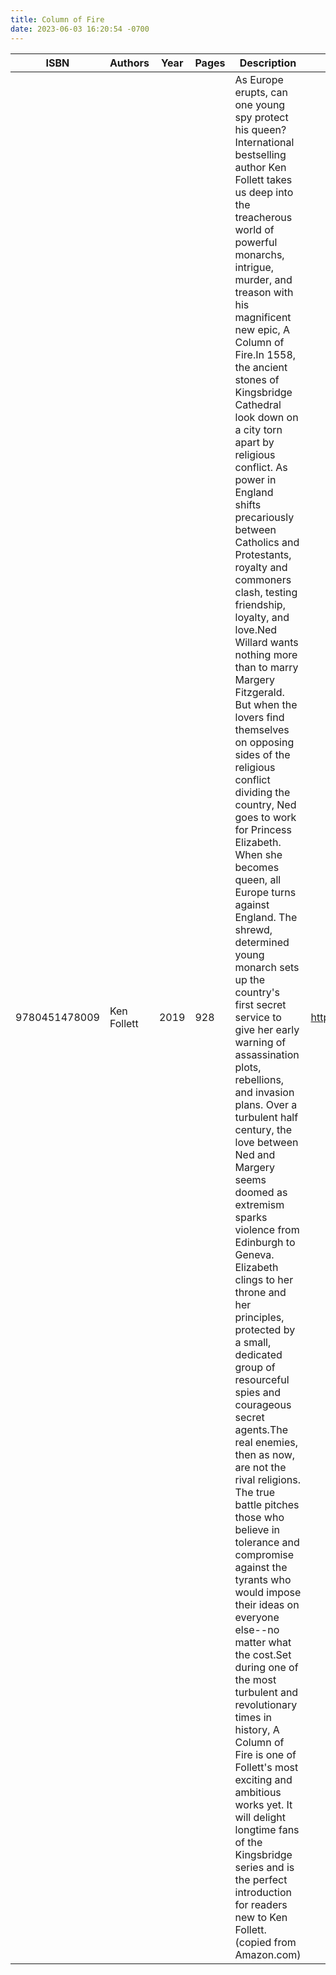 ```yaml
---
title: Column of Fire
date: 2023-06-03 16:20:54 -0700
---
```


| ISBN        | Authors      | Year    | Pages    | Description    | URL   |
| ----------- | ------------ | ------- | -------- | -------------- | ----- |
| 9780451478009  | Ken Follett| 2019| 928| As Europe erupts, can one young spy protect his queen? International bestselling author Ken Follett takes us deep into the treacherous world of powerful monarchs, intrigue, murder, and treason with his magnificent new epic, A Column of Fire.In 1558, the ancient stones of Kingsbridge Cathedral look down on a city torn apart by religious conflict. As power in England shifts precariously between Catholics and Protestants, royalty and commoners clash, testing friendship, loyalty, and love.Ned Willard wants nothing more than to marry Margery Fitzgerald. But when the lovers find themselves on opposing sides of the religious conflict dividing the country, Ned goes to work for Princess Elizabeth. When she becomes queen, all Europe turns against England. The shrewd, determined young monarch sets up the country's first secret service to give her early warning of assassination plots, rebellions, and invasion plans. Over a turbulent half century, the love between Ned and Margery seems doomed as extremism sparks violence from Edinburgh to Geneva. Elizabeth clings to her throne and her principles, protected by a small, dedicated group of resourceful spies and courageous secret agents.The real enemies, then as now, are not the rival religions. The true battle pitches those who believe in tolerance and compromise against the tyrants who would impose their ideas on everyone else--no matter what the cost.Set during one of the most turbulent and revolutionary times in history, A Column of Fire is one of Follett's most exciting and ambitious works yet. It will delight longtime fans of the Kingsbridge series and is the perfect introduction for readers new to Ken Follett.  (copied from Amazon.com)|https://openlibrary.org/books/OL29823079M/Column_of_Fire|    